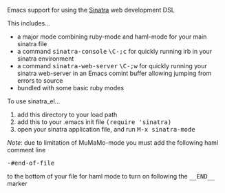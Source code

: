 Emacs support for using the [Sinatra](http://www.sinatrarb.com/) web development DSL

This includes...

* a major mode combining ruby-mode and haml-mode for your main sinatra
  file
* a command <tt>sinatra-console</tt> <tt>\C-;c</tt> for quickly
  running irb in your sinatra environment
* a command <tt>sinatra-web-server</tt> <tt>\C-;w</tt> for quickly
  running your sinatra web-server in an Emacs comint buffer allowing
  jumping from errors to source
* bundled with some basic ruby modes

To use sinatra_el...

1. add this directory to your load path
2. add this to your .emacs init file <tt>(require 'sinatra)</tt>
3. open your sinatra application file, and run <tt>M-x sinatra-mode</tt>

*Note*: due to limitation of MuMaMo-mode you must add the following
haml comment line

<pre>
-#end-of-file
</pre>

to the bottom of your file for haml mode to turn on following the
<tt>\_\_END\_\_</tt> marker
